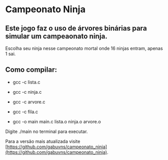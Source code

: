 # Campeonato Ninja

## Este jogo faz o uso de árvores binárias para simular um campeaonato ninja.
Escolha seu ninja nesse campeonato mortal onde 16 ninjas entram, apenas 1 sai.

## Como compilar:
- gcc -c lista.c

- gcc -c ninja.c

- gcc -c arvore.c

- gcc -c fila.c

- gcc -o main main.c lista.o ninja.o arvore.o

Digite ./main no terminal para executar.







Para a versão mais atualizada visite  [https://github.com/gabuvns/campeonato_ninja](https://github.com/gabuvns/campeonato_ninja).